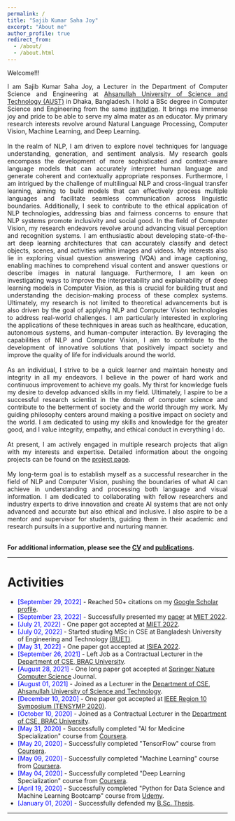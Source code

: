 ```yaml
---
permalink: /
title: "Sajib Kumar Saha Joy"
excerpt: "About me"
author_profile: true
redirect_from: 
  - /about/
  - /about.html
---
```


Welcome!!!

<div style="text-align: justify"> 

I am Sajib Kumar Saha Joy, a Lecturer in the Department of Computer Science and Engineering at <a href="http://aust.edu/">Ahsanullah University of Science and Technology (AUST)</a> in Dhaka, Bangladesh. I hold a BSc degree in Computer Science and Engineering from the same <a href="https://www.aust.edu/cse">institution</a>. It brings me immense joy and pride to be able to serve my alma mater as an educator. My primary research interests revolve around Natural Language Processing, Computer Vision, Machine Learning, and Deep Learning.
<br /><br />
In the realm of NLP, I am driven to explore novel techniques for language understanding, generation, and sentiment analysis. My research goals encompass the development of more sophisticated and context-aware language models that can accurately interpret human language and generate coherent and contextually appropriate responses. Furthermore, I am intrigued by the challenge of multilingual NLP and cross-lingual transfer learning, aiming to build models that can effectively process multiple languages and facilitate seamless communication across linguistic boundaries. Additionally, I seek to contribute to the ethical application of NLP technologies, addressing bias and fairness concerns to ensure that NLP systems promote inclusivity and social good. In the field of Computer Vision, my research endeavors revolve around advancing visual perception and recognition systems. I am enthusiastic about developing state-of-the-art deep learning architectures that can accurately classify and detect objects, scenes, and activities within images and videos. My interests also lie in exploring visual question answering (VQA) and image captioning, enabling machines to comprehend visual content and answer questions or describe images in natural language. Furthermore, I am keen on investigating ways to improve the interpretability and explainability of deep learning models in Computer Vision, as this is crucial for building trust and understanding the decision-making process of these complex systems. Ultimately, my research is not limited to theoretical advancements but is also driven by the goal of applying NLP and Computer Vision technologies to address real-world challenges. I am particularly interested in exploring the applications of these techniques in areas such as healthcare, education, autonomous systems, and human-computer interaction. By leveraging the capabilities of NLP and Computer Vision, I aim to contribute to the development of innovative solutions that positively impact society and improve the quality of life for individuals around the world.
<br /><br />
As an individual, I strive to be a quick learner and maintain honesty and integrity in all my endeavors. I believe in the power of hard work and continuous improvement to achieve my goals. My thirst for knowledge fuels my desire to develop advanced skills in my field. Ultimately, I aspire to be a successful research scientist in the domain of computer science and contribute to the betterment of society and the world through my work. My guiding philosophy centers around making a positive impact on society and the world. I am dedicated to using my skills and knowledge for the greater good, and I value integrity, empathy, and ethical conduct in everything I do.
<br /><br />
At present, I am actively engaged in multiple research projects that align with my interests and expertise. Detailed information about the ongoing projects can be found on the <a href="https://sajib-kumar.github.io/projects/">project page</a>.
<br /><br />
My long-term goal is to establish myself as a successful researcher in the field of NLP and Computer Vision, pushing the boundaries of what AI can achieve in understanding and processing both language and visual information. I am dedicated to collaborating with fellow researchers and industry experts to drive innovation and create AI systems that are not only advanced and accurate but also ethical and inclusive.  I also aspire to be a mentor and supervisor for students, guiding them in their academic and research pursuits in a supportive and nurturing manner.
<br /><br /></div>

**For additional information, please see the [CV](https://sajib-kumar.github.io/cv/) and [publications](https://sajib-kumar.github.io/publications/).**

-----------


# Activities 
 
* <span style="color:Blue"> [September 29, 2022] </span> - Reached 50+ citations on my [Google Scholar profile](https://scholar.google.com/citations?user=yt2n7sMAAAAJ&hl=en).
* <span style="color:Blue"> [September 23, 2022] </span> - Successfully presented my [paper](https://sajib-kumar.github.io/images/MIET_Presentation_Certificate.jpg) at [MIET 2022](https://confmiet.org/).
* <span style="color:Blue"> [July 21, 2022] </span> - One paper got accepted at [MIET 2022](https://confmiet.org/).
* <span style="color:Blue"> [July 02, 2022] </span> - Started studing MSc in CSE at Bangladesh University of Engineering and Technology [(BUET)](https://cse.buet.ac.bd/).
* <span style="color:Blue"> [May 31, 2022] </span> - One paper got accepted at [ISIEA 2022](https://www.isiea.asia/).
* <span style="color:Blue"> [September 26, 2021] </span> - Left Job as a Contractual Lecturer in the [Department of CSE, BRAC University](https://www.bracu.ac.bd/).
* <span style="color:Blue"> [August 28, 2021] </span> - One long paper got accepted at [Springer Nature Computer Science](https://link.springer.com/article/10.1007/s42979-021-00823-1) Journal.
* <span style="color:Blue"> [August 01, 2021] </span> - Joined as a Lecturer in the [Department of CSE, Ahsanullah University of Science and Technology](http://aust.edu/).
* <span style="color:Blue"> [December 10, 2020] </span> - One paper got accepted at [IEEE Region 10 Symposium (TENSYMP 2020)](http://tensymp2020.com/).
* <span style="color:Blue"> [October 10, 2020] </span> - Joined as a Contractual Lecturer in the [Department of CSE, BRAC University](https://www.bracu.ac.bd/).
* <span style="color:Blue"> [May 31, 2020]  </span> - Successfully completed "AI for Medicine Specialization" course from [Coursera](https://www.coursera.org/account/accomplishments/specialization/certificate/FHX3EU8HQG2R).
* <span style="color:Blue"> [May 20, 2020]  </span> - Successfully completed "TensorFlow" course from [Coursera](https://www.coursera.org/account/accomplishments/specialization/certificate/ZN95B27PA69F).
* <span style="color:Blue"> [May 09, 2020]  </span> - Successfully completed "Machine Learning" course from [Coursera](https://www.coursera.org/account/accomplishments/certificate/654LDH72BX42).
* <span style="color:Blue"> [May 04, 2020]  </span> - Successfully completed "Deep Learning Specialization" course from [Coursera](https://www.coursera.org/account/accomplishments/specialization/certificate/MZCAWDWGUMMJ).
* <span style="color:Blue"> [April 19, 2020]  </span> - Successfully completed "Python for Data Science and Machine Learning Bootcamp" course from [Udemy](https://www.udemy.com/certificate/UC-4f563eab-68da-4d95-a72d-06f4357dde21).
* <span style="color:Blue"> [January 01, 2020]  </span> - Successfully defended my [B.Sc. Thesis](https://sajib-kumar.github.io/files/B.Sc._Thesis.pdf). 

<script type="text/javascript" src="//rf.revolvermaps.com/0/0/8.js?i=52vxgbx02tg&amp;m=0&amp;c=ff0000&amp;cr1=ffffff&amp;f=arial&amp;l=33" async="async"></script>
-----------

